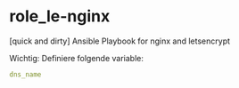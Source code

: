 # role_le-nginx
[quick and dirty] Ansible Playbook for nginx and letsencrypt


Wichtig: Definiere folgende variable:

```yaml
dns_name
```
